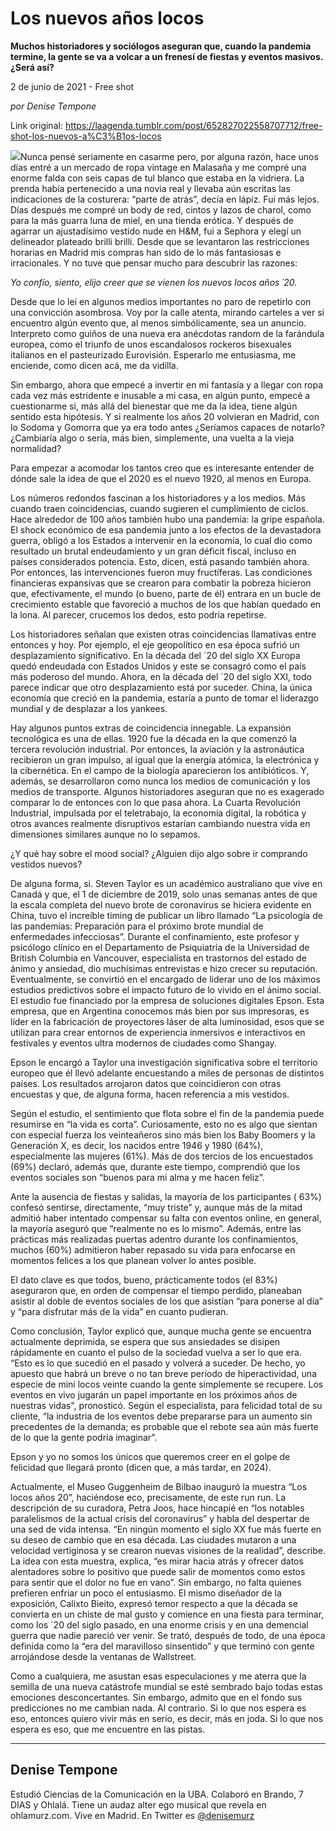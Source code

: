 # Los nuevos años locos

**Muchos historiadores y sociólogos aseguran que, cuando la pandemia termine, la gente se va a volcar a un frenesí de fiestas y eventos masivos. ¿Será así?**

2 de junio de 2021 - Free shot

_por Denise Tempone_

Link original: https://laagenda.tumblr.com/post/652827022558707712/free-shot-los-nuevos-a%C3%B1os-locos

![](https://64.media.tumblr.com/1d4ae843c02b81150cbc24432c7b94f6/c6b2c3239bfc6730-e7/s500x750/a193c4d2cc2b35091babbefaa29ddc34320d4f9d.jpg)Nunca
pensé seriamente en casarme pero, por alguna razón, hace unos días entré a un
mercado de ropa vintage en Malasaña y me compré una enorme falda con seis capas
de tul blanco que estaba en la vidriera. La prenda había pertenecido a una
novia real y llevaba aún escritas las indicaciones de la costurera: “parte de
atrás”, decía en lápiz. Fui más lejos. Días después me compré un body de red,
cintos y lazos de charol, como para la más guarra luna de miel, en una tienda
erótica. Y después de agarrar un ajustadísimo vestido nude en H&M, fui a
Sephora y elegí un delineador plateado brilli brilli. Desde que se levantaron
las restricciones horarias en Madrid mis compras han sido de lo más fantasiosas
e irracionales. Y no tuve que pensar mucho para descubrir las razones: 

*Yo confío, siento, elijo creer que
se vienen los nuevos locos años ´20.* 

Desde
que lo leí en algunos medios importantes no paro de repetirlo con una
convicción asombrosa. Voy por la calle atenta, mirando carteles a ver si
encuentro algún evento que, al menos simbólicamente, sea un anuncio. Interpreto
como guiños de una nueva era anécdotas random de la farándula europea, como el
triunfo de unos escandalosos rockeros bisexuales italianos en el pasteurizado
Eurovisión. Esperarlo me entusiasma, me enciende, como dicen acá, me da
vidilla. 

Sin
embargo, ahora que empecé a invertir en mi fantasía y a llegar con ropa cada
vez más estridente e inusable a mi casa, en algún punto, empecé a cuestionarme
si, más allá del bienestar que me da la idea, tiene algún sentido esta
hipótesis. Y si realmente los años 20 volvieran en Madrid, con lo Sodoma y
Gomorra que ya era todo antes ¿Seríamos capaces de notarlo? ¿Cambiaría algo o
sería, más bien, simplemente, una vuelta a la vieja normalidad? 

Para
empezar a acomodar los tantos creo que es interesante entender de dónde sale la
idea de que el 2020 es el nuevo 1920, al menos en Europa. 

Los
números redondos fascinan a los historiadores y a los medios. Más cuando traen
coincidencias, cuando sugieren el cumplimiento de ciclos. Hace alrededor de 100
años también hubo una pandemia: la gripe española. El shock económico de esa
pandemia junto a los efectos de la devastadora guerra, obligó a los Estados a
intervenir en la economía, lo cual dio como resultado un brutal endeudamiento y
un gran déficit fiscal, incluso en países considerados potencia. Esto, dicen,
está pasando también ahora. Por entonces, las intervenciones fueron muy
fructíferas. Las condiciones financieras expansivas que se crearon para
combatir la pobreza hicieron que, efectivamente, el mundo (o bueno, parte de
él) entrara en un bucle de crecimiento
estable que favoreció a muchos de los que habían quedado en la lona. Al
parecer, crucemos los dedos, esto podría repetirse. 

Los
historiadores señalan que existen otras coincidencias llamativas entre entonces
y hoy. Por ejemplo, el eje geopolítico en esa época sufrió un desplazamiento
significativo. En la década del ´20 del siglo XX Europa quedó endeudada con
Estados Unidos y este se consagró como 
el país más poderoso del mundo. Ahora, en la década del ´20 del siglo
XXI, todo parece indicar que otro desplazamiento está por suceder. China, la
única economía que creció en la pandemia, estaría a punto de tomar el liderazgo mundial y de desplazar a
los yankees. 

Hay
algunos puntos extras de coincidencia innegable. La expansión tecnológica es
una de ellas. 1920 fue la década en la que comenzó la tercera revolución
industrial. Por entonces, la
aviación y la astronáutica recibieron un gran impulso, al igual que la energía
atómica, la electrónica y la cibernética. En el campo de la biología
aparecieron los antibióticos. Y, además, se desarrollaron como nunca los medios
de comunicación y los medios de transporte. Algunos historiadores aseguran que no es exagerado
comparar lo de entonces con lo que pasa ahora. La Cuarta Revolución Industrial,
impulsada por el teletrabajo, la economía digital, la robótica y otros avances
realmente disruptivos estarían cambiando nuestra vida en dimensiones similares
aunque no lo sepamos. 

¿Y
qué hay sobre el mood social? ¿Alguien dijo algo sobre ir comprando vestidos
nuevos? 

De
alguna forma, si. Steven Taylor es un académico australiano que vive en Canadá
y que, el 1 de diciembre de 2019, solo unas semanas antes de que la escala
completa del nuevo brote de coronavirus se hiciera evidente en China, tuvo el
increíble timing de publicar un libro llamado “La psicología de las pandemias:
Preparación para el próximo brote
mundial de enfermedades infecciosas”. Durante el confinamiento, este profesor y
psicólogo clínico en el Departamento de Psiquiatría de la Universidad de
British Columbia en Vancouver, especialista en trastornos del estado de ánimo y
ansiedad, dio muchísimas entrevistas e hizo crecer su reputación.
Eventualmente, se convirtió en el encargado de liderar uno de los máximos
estudios predictivos sobre el impacto futuro de lo vivido en el ánimo social.
El estudio fue financiado por la empresa de soluciones digitales Epson. Esta
empresa, que en Argentina conocemos más bien por sus impresoras, es líder en la
fabricación de proyectores láser de alta luminosidad, esos que se utilizan para
crear entornos de experiencia inmersivos e interactivos en festivales y eventos
ultra modernos de ciudades como Shangay. 

Epson
le encargó a Taylor una investigación significativa sobre el territorio europeo
que él llevó adelante encuestando a miles de personas de distintos países. Los
resultados arrojaron datos que coincidieron con otras encuestas y que, de
alguna forma, hacen referencia a mis vestidos. 

Según
el estudio, el sentimiento que flota sobre el fin de la pandemia puede
resumirse en “la vida es corta”. Curiosamente, esto no es algo que sientan con
especial fuerza los veinteañeros sino más bien los Baby Boomers y la Generación
X, es decir, los nacidos entre 1946 y 1980 (64%), especialmente las mujeres
(61%). Más de dos tercios de los encuestados (69%) declaró, además que, durante
este tiempo, comprendió que los eventos sociales son “buenos para mi alma
y me hacen feliz”. 

Ante
la ausencia de fiestas y salidas, la
mayoría de los participantes ( 63%) confesó sentirse, directamente, “muy
triste” y, aunque más de la mitad admitió haber intentado compensar su falta
con eventos online, en general, la mayoría aseguró que “realmente no es lo
mismo”. Además, entre las prácticas más realizadas puertas adentro durante los
confinamientos, muchos (60%) admitieron haber repasado su vida para enfocarse
en momentos felices a los que planean volver lo antes posible. 

El
dato clave es que todos, bueno, prácticamente todos (el 83%) aseguraron que, en
orden de compensar el tiempo perdido, planeaban asistir al doble de eventos
sociales de los que asistían “para ponerse al día” y “para disfrutar más de la
vida” en cuanto pudieran. 

Como
conclusión, Taylor explicó que, aunque mucha gente se encuentra actualmente
deprimida, se espera que sus ansiedades se disipen rápidamente en cuanto el
pulso de la sociedad vuelva a ser lo que era. “Esto es lo que sucedió en el
pasado y volverá a suceder. De hecho, yo apuesto que habrá un breve o no tan
breve período de hiperactividad, una especie de mini locos veinte cuando la
gente simplemente se recupere. Los eventos en vivo jugarán un papel importante
en los próximos años de nuestras vidas", pronosticó. Según el
especialista, para felicidad total de su cliente, “la industria de los eventos debe prepararse para un
aumento sin precedentes de la demanda; es probable que el rebote sea aún más
fuerte de lo que la gente podría imaginar”. 

Epson
y yo no somos los únicos que queremos creer en el golpe de felicidad que
llegará pronto (dicen que, a más tardar, en 2024). 

Actualmente,
el Museo Guggenheim de Bilbao inauguró la muestra  “Los locos años 20”, haciéndose eco,
precisamente, de este run run. La descripción de su curadora, Petra Joos, hace
hincapié en “los notables paralelismos de la actual crisis del coronavirus” y
habla del despertar de una sed de vida intensa. “En ningún momento el siglo XX
fue más fuerte en su deseo de cambio que en esa década. Las ciudades mutaron a
una velocidad vertiginosa y se crearon nuevas visiones de la realidad”,
describe. La idea con esta muestra, explica, “es mirar hacia atrás y ofrecer
datos alentadores sobre lo positivo que puede salir de momentos como estos para  sentir que el dolor no fue en vano”. Sin
embargo, no falta quienes prefieren enfriar un poco el entusiasmo. El mismo diseñador de la exposición, Calixto
Bieito, expresó temor respecto a que la década se convierta en un chiste de mal
gusto y comience en una fiesta para terminar, como los ´20 del siglo pasado, en
una enorme crisis y en una demencial guerra que nadie pareció ver venir. Se
trató, después de todo, de una época definida como la “era del
maravilloso sinsentido” y que terminó con gente arrojándose desde la ventanas
de Wallstreet. 

Como
a cualquiera, me asustan esas especulaciones y me aterra que la semilla de una
nueva catástrofe mundial se esté sembrado bajo todas estas emociones
desconcertantes.  Sin embargo, admito que
en el fondo sus predicciones no me cambian nada. Al contrario. Si lo que nos
espera es eso, entonces quiero vivir más en serio, es decir, más en joda. Si lo
que nos espera es eso, que me encuentre en las pistas. 



---

Denise Tempone
--------------

 Estudió Ciencias de la Comunicación en la UBA. Colaboró en Brando, 7 DIAS y Ohlalá. Tiene un audaz alter ego musical que revela en ohlamurz.com. Vive en Madrid. En Twitter es [@denisemurz](https://twitter.com/denisemurz) 

